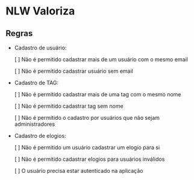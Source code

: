 # NLW Valoriza

## Regras

- Cadastro de usuário:

  [ ] Não é permitido cadastrar mais de um usuário com o mesmo email

  [ ] Não é permitido cadastrar usuário sem email

- Cadastro de TAG:

  [ ] Não é permitido cadastrar mais de uma tag com o mesmo nome

  [ ] Não é permitido cadastrar tag sem nome

  [ ] Não é permitido o cadastro por usuários que não sejam administradores

- Cadastro de elogios:

  [ ] Não é permitido um usuário cadastrar um elogio para si

  [ ] Não é permitido cadastrar elogios para usuários inválidos

  [ ] O usuário precisa estar autenticado na aplicação